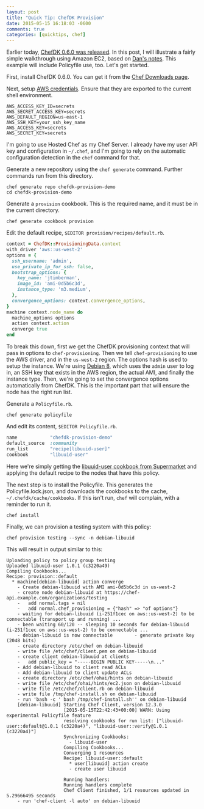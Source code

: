 ```yaml
---
layout: post
title: "Quick Tip: ChefDK Provision"
date: 2015-05-15 16:18:03 -0600
comments: true
categories: [quicktips, chef]
---
```


Earlier today, [ChefDK 0.6.0 was released](https://www.chef.io/blog/2015/05/15/chefdk-0-6-0-released/). In this post, I will illustrate a fairly simple walkthrough using Amazon EC2, based on [Dan's notes](https://gist.github.com/danielsdeleo/9112b6c7932452bdb7e8#deploy). This example will include Policyfile use, too. Let's get started.

First, install ChefDK 0.6.0. You can get it from the [Chef Downloads page](downloads.chef.io/chef-dk).

Next, setup [AWS credentials](https://jtimberman.housepub.org/blog/2013/10/19/managing-multiple-aws-account-credentials/). Ensure that they are exported to the current shell environment.

    AWS_ACCESS_KEY_ID=secrets
    AWS_SECRET_ACCESS_KEY=secrets
    AWS_DEFAULT_REGION=us-east-1
    AWS_SSH_KEY=your_ssh_key_name
    AWS_ACCESS_KEY=secrets
    AWS_SECRET_KEY=secrets

I'm going to use Hosted Chef as my Chef Server. I already have my user API key and configuration in `~/.chef`, and I'm going to rely on the automatic configuration detection in the `chef` command for that.

Generate a new repository using the `chef generate` command. Further commands run from this directory.

    chef generate repo chefdk-provision-demo
    cd chefdk-provision-demo

Generate a `provision` cookbook. This is the required name, and it must be in the current directory.

    chef generate cookbook provision

Edit the default recipe, `$EDITOR provision/recipes/default.rb`.

```ruby
context = ChefDK::ProvisioningData.context
with_driver 'aws::us-west-2'
options = {
  ssh_username: 'admin',
  use_private_ip_for_ssh: false,
  bootstrap_options: {
    key_name: 'jtimberman',
    image_id: 'ami-0d5b6c3d',
    instance_type: 'm3.medium',
  },
  convergence_options: context.convergence_options,
}
machine context.node_name do
  machine_options options
  action context.action
  converge true
end
```

To break this down, first we get the ChefDK provisioning context that will pass in options to `chef-provisioning`. Then we tell `chef-provisioning` to use the AWS driver, and in the `us-west-2` region. The options hash is used to setup the instance. We're using [Debian 8](https://wiki.debian.org/Cloud/AmazonEC2Image/Jessie), which uses the `admin` user to log in, an SSH key that exists in the AWS region, the actual AMI, and finally the instance type. Then, we're going to set the convergence options automatically from ChefDK. This is the important part that will ensure the node has the right run list.

Generate a `Policyfile.rb`.

    chef generate policyfile

And edit its content, `$EDITOR Policyfile.rb`.

```ruby
name            "chefdk-provision-demo"
default_source  :community
run_list        "recipe[libuuid-user]"
cookbook        "libuuid-user"
```

Here we're simply getting the [libuuid-user cookbook from Supermarket](https://supermarket.chef.io/cookbooks/libuuid) and applying the default recipe to the nodes that have this policy.

The next step is to install the Policyfile. This generates the Policyfile.lock.json, and downloads the cookbooks to the cache, `~/.chefdk/cache/cookbooks`. If this isn't run, `chef` will complain, with a reminder to run it.

    chef install

Finally, we can provision a testing system with this policy:

    chef provision testing --sync -n debian-libuuid

This will result in output similar to this:

    Uploading policy to policy group testing
    Uploaded libuuid-user 1.0.1 (c3220a49)
    Compiling Cookbooks...
    Recipe: provision::default
      * machine[debian-libuuid] action converge
        - Create debian-libuuid with AMI ami-0d5b6c3d in us-west-2
        - create node debian-libuuid at https://chef-api.example.com/organizations/testing
        -   add normal.tags = nil
        -   add normal.chef_provisioning = {"hash" => "of options"}
        - waiting for debian-libuuid (i-251f1cec on aws::us-west-2) to be connectable (transport up and running) ...
        - been waiting 60/120 -- sleeping 10 seconds for debian-libuuid (i-251f1cec on aws::us-west-2) to be connectable ...
        - debian-libuuid is now connectable        - generate private key (2048 bits)
        - create directory /etc/chef on debian-libuuid
        - write file /etc/chef/client.pem on debian-libuuid
        - create client debian-libuuid at clients
        -   add public_key = "-----BEGIN PUBLIC KEY-----\n..."
        - Add debian-libuuid to client read ACLs
        - Add debian-libuuid to client update ACLs
        - create directory /etc/chef/ohai/hints on debian-libuuid
        - write file /etc/chef/ohai/hints/ec2.json on debian-libuuid
        - write file /etc/chef/client.rb on debian-libuuid
        - write file /tmp/chef-install.sh on debian-libuuid
        - run 'bash -c ' bash /tmp/chef-install.sh'' on debian-libuuid
        [debian-libuuid] Starting Chef Client, version 12.3.0
                         [2015-05-15T22:42:43+00:00] WARN: Using experimental Policyfile feature
                         resolving cookbooks for run list: ["libuuid-user::default@1.0.1 (c3220a4)", "libuuid-user::verify@1.0.1 (c3220a4)"]
                         Synchronizing Cookbooks:
                           - libuuid-user
                         Compiling Cookbooks...
                         Converging 1 resources
                         Recipe: libuuid-user::default
                           * user[libuuid] action create
                           - create user libuuid

                         Running handlers:
                         Running handlers complete
                         Chef Client finished, 1/1 resources updated in 5.29666495 seconds
        - run 'chef-client -l auto' on debian-libuuid
